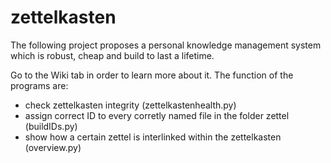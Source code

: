 # zettelkasten
The following project proposes a personal knowledge management system which is robust, cheap and build to last a lifetime.

Go to the Wiki tab in order to learn more about it. The function of the programs are:

- check zettelkasten integrity (zettelkastenhealth.py)
- assign correct ID to every corretly named file in the folder zettel (buildIDs.py)
- show how a certain zettel is interlinked within the zettelkasten (overview.py)

